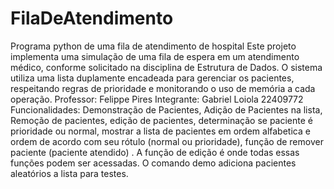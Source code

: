 # FilaDeAtendimento
Programa python de uma fila de atendimento de hospital
Este projeto implementa uma simulação de uma fila de espera em um atendimento médico, conforme solicitado na disciplina de Estrutura de Dados.
O sistema utiliza uma lista duplamente encadeada para gerenciar os pacientes, respeitando regras de prioridade e monitorando o uso de memória a cada operação.
Professor: Felippe Pires
Integrante: Gabriel Loiola 22409772
Funcionalidades: Demonstração de Pacientes, Adição de Pacientes na lista, Remoção de pacientes, edição de pacientes, determinação se paciente é prioridade ou normal, mostrar a lista de pacientes em ordem alfabetica e ordem de acordo com seu rótulo (normal ou prioridade), função de remover paciente (paciente atendido) . A função de edição é onde todas essas funções podem ser acessadas. O comando demo adiciona pacientes aleatórios a lista para testes.

